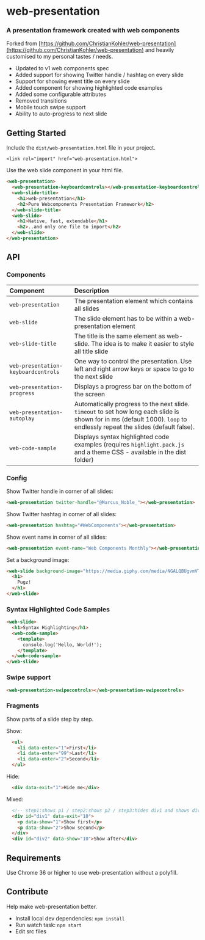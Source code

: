 web-presentation
========

### A presentation framework created with web components

Forked from [https://github.com/ChristianKohler/web-presentation](https://github.com/ChristianKohler/web-presentation) and heavily customised to my personal tastes / needs.

- Updated to v1 web components spec
- Added support for showing Twitter handle / hashtag on every slide
- Support for showing event title on every slide
- Added component for showing highlighted code examples
- Added some configurable attributes
- Removed transitions
- Mobile touch swipe support
- Ability to auto-progress to next slide

## Getting Started

Include the `dist/web-presentation.html` file in your project.

    <link rel="import" href="web-presentation.html">

Use the web slide component in your html file.

```html
<web-presentation>
  <web-presentation-keyboardcontrols></web-presentation-keyboardcontrols>
  <web-slide-title>
    <h1>web-presentation</h1>
    <h2>Pure Webcomponents Presentation Framework</h2>
  </web-slide-title>
  <web-slide>
    <h1>Native, fast, extendable</h1>
    <h2>..and only one file to import</h2>
  </web-slide>
</web-presentation>
```

## API

### Components

|Component|Description|
|:--------|:----------|
|`web-presentation`|The presentation element which contains all slides|
|`web-slide`|The slide element has to be within a web-presentation element|
|`web-slide-title`|The title is the same element as web-slide. The idea is to make it easier to style all title slide|
|`web-presentation-keyboardcontrols`|One way to control the presentation. Use left and right arrow keys or space to go to the next slide|
|`web-presentation-progress`|Displays a progress bar on the bottom of the screen|
|`web-presentation-autoplay`|Automatically progress to the next slide. `timeout` to set how long each slide is shown for in ms (default 1000). `loop` to endlessly repeat the slides (default false).|
|`web-code-sample`|Displays syntax highlighted code examples (requires `highlight.pack.js` and a theme CSS - available in the dist folder)|

### Config

Show Twitter handle in corner of all slides:

```html
<web-presentation twitter-handle="@Marcus_Noble_"></web-presentation>
```

Show Twitter hashtag in corner of all slides:

```html
<web-presentation hashtag="#WebComponents"></web-presentation>
```

Show event name in corner of all slides:

```html
<web-presentation event-name="Web Components Monthly"></web-presentation>
```

Set a background image:

```html
<web-slide background-image="https://media.giphy.com/media/NGALQBUgvmVTa/giphy.gif">
  <h1>
    Pugz!
  </h1>
</web-slide>
```

### Syntax Highlighted Code Samples

```html
<web-slide>
  <h1>Syntax Highlighting</h1>
  <web-code-sample>
    <template>
      console.log('Hello, World!');
    </template>
  </web-code-sample>
</web-slide>
```

### Swipe support

```html
<web-presentation-swipecontrols></web-presentation-swipecontrols>
```


### Fragments
Show parts of a slide step by step.

Show:

```html
  <ul>
    <li data-enter="1">First</li>
    <li data-enter="99">Last</li>
    <li data-enter="2">Second</li>
  </ul>
```

Hide:

```html
  <div data-exit="1">Hide me</div>
```

Mixed:

```html
  <!-- step1:shows p1 / step2:shows p2 / step3:hides div1 and shows div2-->
  <div id="div1" data-exit="10">
    <p data-show="1">Show first</p>
    <p data-show="2">Show second</p>
  </div>
  <div id="div2" data-show="10">Show after</div>
```

## Requirements
Use Chrome 36 or higher to use web-presentation without a polyfill.

## Contribute
Help make web-presentation better.

* Install local dev dependencies: `npm install`
* Run watch task: `npm start`
* Edit src files

